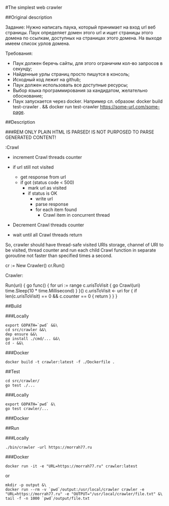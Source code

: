 ﻿#The simplest web crawler

##Original description

Задание:
Нужно написать паука, который принимает на вход url веб страницы. Паук определяет домен этого url и ищет страницы этого домена по ссылкам, доступных на страницах этого домена. На выходе имеем список урлов домена. 


Требования:


* Паук должен беречь сайты, для этого ограничим кол-во запросов в секунду;
* Найденные урлы страниц просто пишутся в консоль;
* Исходный код лежит на github;
* Паук должен использовать все доступные ресурсы; 
* Выбор языка программирования за кандидатом, желательно обоснование;
* Паук запускается через docker. Например сл. образом: docker build test-crawler . && docker run test-crawler https://some-url.com/some-page.

##Description

###REM ONLY PLAIN HTML IS PARSED! IS NOT PURPOSED TO PARSE GENERATED CONTENT!

 :Crawl
 - increment Crawl threads counter
 - if url still not visited
   - get response from url
   - if got (status code < 500)
     - mark url as visited
     - if status is OK
       - write url
       - parse response
       - for each item found
         - Crawl item in concurrent thread
 - Decrement Crawl threads counter

 - wait until all Crawl threads return


So, crawler should have thread-safe visited URIs storage, channel of URI to be visited, thread counter and run each child Crawl function in separate goroutine not faster than specified times a second.


cr := New Crawler()
cr.Run()

Crawler:

Run(uri) {
  go func() {
    for uri := range c.urisToVisit {
      go Crawl(uri)
      time.Sleep(10 * time.Millisecond)
    }
  }()
  c.urisToVisit <- uri
  for {
    if len(c.urisToVisit) == 0 && c.counter == 0 {
      return
    }
  }
}

##Build

###Locally

```
export GOPATH=`pwd` &&\
cd src/crawler &&\
dep ensure &&\
go install ./cmd/... &&\
cd - &&\
```

###Docker

`docker build -t crawler:latest -f ./Dockerfile .`

##Test

```
cd src/crawler/
go test ./...

```

###Locally

```
export GOPATH=`pwd` &\
go test crawler/...
```

###Docker

##Run

###Locally

`./bin/crawler -url https://morrah77.ru`

###Docker

`docker run -it -e "URL=https://morrah77.ru" crawler:latest`

or

```
mkdir -p output &\
docker run --rm -v `pwd`/output:/usr/local/crawler crawler -e "URL=https://morrah77.ru" -e "OUTPUT="/usr/local/crawler/file.txt" &\
tail -f -n 1000 `pwd`/output/file.txt
```
